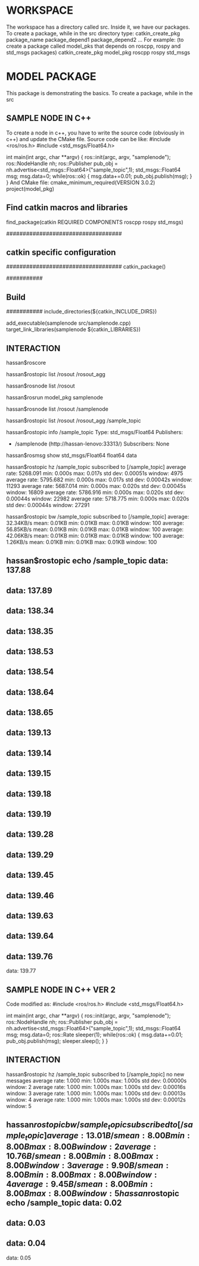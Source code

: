 # WORKSPACE
The workspace has a directory called src. Inside it, we have our packages. To create a package, while in the src directory type:
catkin_create_pkg package_name package_depend1 package_depend2 ...
For example: (to create a package called model_pks that depends on roscpp, rospy and std_msgs packages)
catkin_create_pkg model_pkg roscpp rospy std_msgs
# MODEL PACKAGE
This package is demonstrating the basics. To create a package, while in the src
## SAMPLE NODE IN C++
To create a node in c++, you have to write the source code (obviously in c++) and update the CMake file. Source code can be like:
#include <ros/ros.h>
#include <std_msgs/Float64.h>

int main(int argc, char **argv)
{
	ros::init(argc, argv, "samplenode");
	ros::NodeHandle nh;
	ros::Publisher pub_obj = nh.advertise<std_msgs::Float64>("sample_topic",1);
	std_msgs::Float64 msg;
	msg.data=0;
	while(ros::ok)
	{
		msg.data+=0.01;
		pub_obj.publish(msg);
	}
} 
And CMake file:
cmake_minimum_required(VERSION 3.0.2)
project(model_pkg)

## Find catkin macros and libraries
find_package(catkin REQUIRED COMPONENTS
  	     roscpp
  	     rospy
  	     std_msgs)

###################################
## catkin specific configuration ##
###################################
catkin_package()

###########
## Build ##
###########
include_directories(${catkin_INCLUDE_DIRS})

add_executable(samplenode src/samplenode.cpp)
target_link_libraries(samplenode ${catkin_LIBRARIES})

## INTERACTION
hassan$roscore

hassan$rostopic list
/rosout
/rosout_agg

hassan$rosnode list
/rosout

hassan$rosrun model_pkg samplenode

hassan$rosnode list
/rosout
/samplenode

hassan$rostopic list
/rosout
/rosout_agg
/sample_topic 

hassan$rostopic info /sample_topic 
Type: std_msgs/Float64
Publishers: 
 * /samplenode (http://hassan-lenovo:33313/)
Subscribers: None

hassan$rosmsg show std_msgs/Float64
float64 data

hassan$rostopic hz /sample_topic 
subscribed to [/sample_topic]
average rate: 5268.091
	min: 0.000s max: 0.017s std dev: 0.00051s window: 4975
average rate: 5795.682
	min: 0.000s max: 0.017s std dev: 0.00042s window: 11293
average rate: 5687.014
	min: 0.000s max: 0.020s std dev: 0.00045s window: 16809
average rate: 5786.916
	min: 0.000s max: 0.020s std dev: 0.00044s window: 22982
average rate: 5718.775
	min: 0.000s max: 0.020s std dev: 0.00044s window: 27291

hassan$rostopic bw /sample_topic 
subscribed to [/sample_topic]
average: 32.34KB/s
	mean: 0.01KB min: 0.01KB max: 0.01KB window: 100
average: 56.85KB/s
	mean: 0.01KB min: 0.01KB max: 0.01KB window: 100
average: 42.06KB/s
	mean: 0.01KB min: 0.01KB max: 0.01KB window: 100
average: 1.26KB/s
	mean: 0.01KB min: 0.01KB max: 0.01KB window: 100

hassan$rostopic echo /sample_topic
data: 137.88
---
data: 137.89
---
data: 138.34
---
data: 138.35
---
data: 138.53
---
data: 138.54
---
data: 138.64
---
data: 138.65
---
data: 139.13
---
data: 139.14
---
data: 139.15
---
data: 139.18
---
data: 139.19
---
data: 139.28
---
data: 139.29
---
data: 139.45
---
data: 139.46
---
data: 139.63
---
data: 139.64
---
data: 139.76
---
data: 139.77


## SAMPLE NODE IN C++ VER 2
Code modified as:
#include <ros/ros.h>
#include <std_msgs/Float64.h>

int main(int argc, char **argv)
{
	ros::init(argc, argv, "samplenode");
	ros::NodeHandle nh;
	ros::Publisher pub_obj = nh.advertise<std_msgs::Float64>("sample_topic",1);
	std_msgs::Float64 msg;
	msg.data=0;
	ros::Rate sleeper(1);
	while(ros::ok)
	{
		msg.data+=0.01;
		pub_obj.publish(msg);
		sleeper.sleep();
	}
} 
## INTERACTION
hassan$rostopic hz /sample_topic 
subscribed to [/sample_topic]
no new messages
average rate: 1.000
	min: 1.000s max: 1.000s std dev: 0.00000s window: 2
average rate: 1.000
	min: 1.000s max: 1.000s std dev: 0.00016s window: 3
average rate: 1.000
	min: 1.000s max: 1.000s std dev: 0.00013s window: 4
average rate: 1.000
	min: 1.000s max: 1.000s std dev: 0.00012s window: 5

hassan$rostopic bw /sample_topic 
subscribed to [/sample_topic]
average: 13.01B/s
	mean: 8.00B min: 8.00B max: 8.00B window: 2
average: 10.76B/s
	mean: 8.00B min: 8.00B max: 8.00B window: 3
average: 9.90B/s
	mean: 8.00B min: 8.00B max: 8.00B window: 4
average: 9.45B/s
	mean: 8.00B min: 8.00B max: 8.00B window: 5
hassan$rostopic echo /sample_topic
data: 0.02
---
data: 0.03
---
data: 0.04
---
data: 0.05


